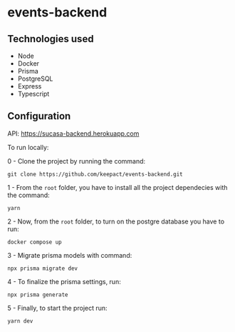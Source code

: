 # events-backend

## Technologies used

- Node
- Docker
- Prisma
- PostgreSQL
- Express
- Typescript

## Configuration

API: https://sucasa-backend.herokuapp.com

To run locally:

0 - Clone the project by running the command:

    git clone https://github.com/keepact/events-backend.git

1 - From the ``root`` folder, you have to install all the project dependecies with the command:

    yarn

2 - Now, from the ``root`` folder, to turn on the postgre database you have to run:

    docker compose up
    
3 - Migrate prisma models with command:

    npx prisma migrate dev 
    
4 - To finalize the prisma settings, run:

    npx prisma generate 
    
5 - Finally, to start the project run:

    yarn dev    
